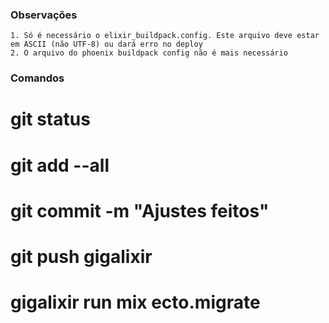 ### Observações

    1. Só é necessário o elixir_buildpack.config. Este arquivo deve estar em ASCII (não UTF-8) ou dará erro no deploy
    2. O arquivo do phoenix buildpack config não é mais necessário

### Comandos
# git status
# git add --all  
# git commit -m "Ajustes feitos"
# git push gigalixir
# gigalixir run mix ecto.migrate



